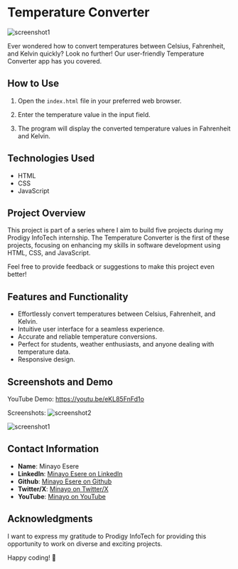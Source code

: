 # Temperature Converter

![screenshot1](https://github.com/mudeitsi/PRODIGY_SD_01/assets/107103188/82384cf7-4511-4280-8f0e-f5ae9964aef4)


Ever wondered how to convert temperatures between Celsius, Fahrenheit, and Kelvin quickly? Look no further! Our user-friendly Temperature Converter app has you covered.

## How to Use

1. Open the `index.html` file in your preferred web browser.

2. Enter the temperature value in the input field.

3. The program will display the converted temperature values in Fahrenheit and Kelvin.

## Technologies Used

- HTML
- CSS
- JavaScript

## Project Overview

This project is part of a series where I aim to build five projects during my Prodigy InfoTech internship. The Temperature Converter is the first of these projects, focusing on enhancing my skills in software development using HTML, CSS, and JavaScript.

Feel free to provide feedback or suggestions to make this project even better!

## Features and Functionality
- Effortlessly convert temperatures between Celsius, Fahrenheit, and Kelvin.
- Intuitive user interface for a seamless experience.
- Accurate and reliable temperature conversions.
- Perfect for students, weather enthusiasts, and anyone dealing with temperature data.
- Responsive design.


## Screenshots and Demo
YouTube Demo:
https://youtu.be/eKL85FnFd1o

Screenshots:
![screenshot2](https://github.com/mudeitsi/PRODIGY_SD_01/assets/107103188/529599a3-dd2b-48c7-a5fd-1c8d8c648ab8)


![screenshot1](https://github.com/mudeitsi/PRODIGY_SD_01/assets/107103188/3d080768-a55f-4aee-acd5-e4d75f5c401b)

## Contact Information
- **Name**: Minayo Esere
- **LinkedIn**: [Minayo Esere on LinkedIn](https://www.linkedin.com/in/minayo-esere/)
- **Github**: [Minayo Esere on Github](https://github.com/mudeitsi)
- **Twitter/X**: [Minayo on Twitter/X](https://twitter.com/devmudiezi)
- **YouTube**: [Minayo on YouTube](https://www.youtube.com/feeds/videos.xml?channel_id=UCDGjfyfpZgkEK5t_zTOtXpA)
  


## Acknowledgments

I want to express my gratitude to Prodigy InfoTech for providing this opportunity to work on diverse and exciting projects.

Happy coding! 🚀
